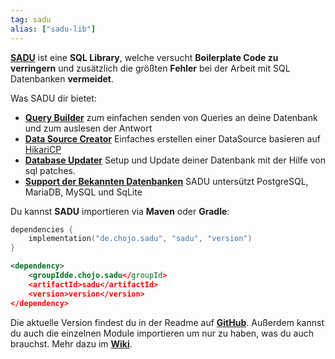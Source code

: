 ```yaml
---
tag: sadu
alias: ["sadu-lib"]
---
```


**[SADU](<https://github.com/rainbowdashlabs/sadu>)** ist eine **SQL Library**, welche versucht **Boilerplate Code zu verringern** und zusätzlich die größten **Fehler** bei der Arbeit mit SQL Datenbanken **vermeidet**.

Was SADU dir bietet:
- **[Query Builder](<https://github.com/rainbowdashlabs/sadu/wiki/SADU-Queries>)** zum einfachen senden von Queries an deine Datenbank und zum auslesen der Antwort
- **[Data Source Creator](<https://github.com/rainbowdashlabs/sadu/wiki/SADU-Datasource>)** Einfaches erstellen einer DataSource basieren auf [HikariCP](<https://github.com/brettwooldridge/HikariCP>)
- **[Database Updater](<https://github.com/rainbowdashlabs/sadu/wiki/SADU-Updater>)** Setup und Update deiner Datenbank mit der Hilfe von sql patches.
- **[Support der Bekannten Datenbanken](<https://github.com/rainbowdashlabs/sadu/wiki/SADU-Sql-Types>)** SADU untersützt PostgreSQL, MariaDB, MySQL und SqLite

Du kannst **SADU** importieren via **Maven** oder **Gradle**:
```kts
dependencies {
    implementation("de.chojo.sadu", "sadu", "version")
}
```
```xml
<dependency>
    <groupIdde.chojo.sadu</groupId>
    <artifactId>sadu</artifactId>
    <version>version</version>
</dependency>
```

Die aktuelle Version findest du in der Readme auf **[GitHub](<https://github.com/rainbowdashlabs/sadu>)**.
Außerdem kannst du auch die einzelnen Module importieren um nur zu haben, was du auch brauchst. Mehr dazu im **[Wiki](<https://github.com/rainbowdashlabs/sadu/wiki>)**.
